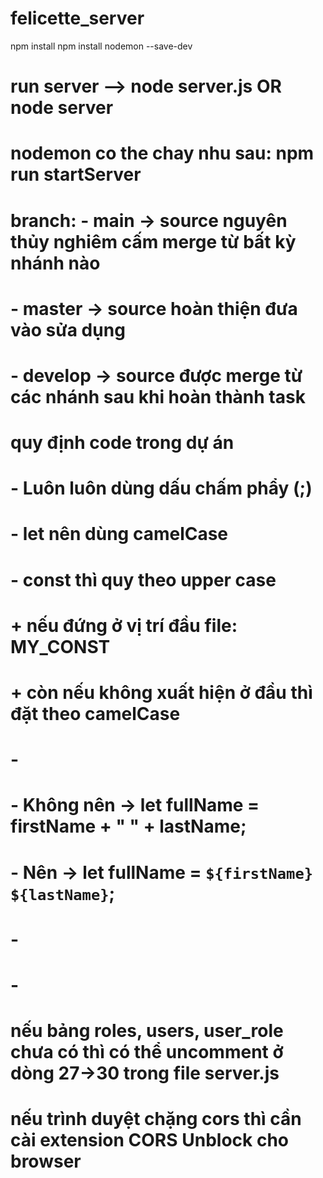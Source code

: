 # felicette_server

npm install
npm install nodemon --save-dev

# run server  --> node server.js OR node server
# nodemon co the chay nhu sau: npm run startServer

# branch: - main -> source nguyên thủy nghiêm cấm merge từ bất kỳ nhánh nào
#         - master -> source hoàn thiện đưa vào sửa dụng
#         - develop -> source được merge từ các nhánh sau khi hoàn thành task

# quy định code trong dự án 
#         - Luôn luôn dùng dấu chấm phẩy (;)
#         - let nên dùng camelCase
#         - const thì quy theo upper case
#             + nếu đứng ở vị trí đầu file: MY_CONST
#             + còn nếu không xuất hiện ở đầu thì đặt theo camelCase
#         - 
#         - Không nên   ->  let fullName = firstName + " " + lastName;
#         - Nên         ->  let fullName = `${firstName} ${lastName}`;
#         - 
#         - 
# nếu bảng roles, users, user_role chưa có thì có thể uncomment ở dòng 27->30 trong file server.js
# nếu trình duyệt chặng cors thì cần cài extension CORS Unblock cho browser